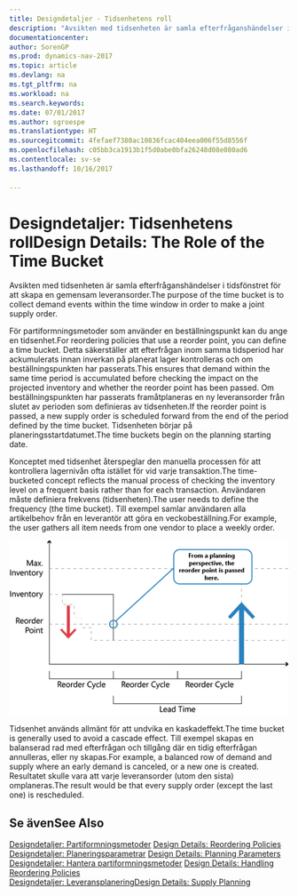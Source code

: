 ```yaml
---
title: Designdetaljer - Tidsenhetens roll
description: "Avsikten med tidsenheten är samla efterfråganshändelser i tidsfönstret för att skapa en gemensam leveransorder."
documentationcenter: 
author: SorenGP
ms.prod: dynamics-nav-2017
ms.topic: article
ms.devlang: na
ms.tgt_pltfrm: na
ms.workload: na
ms.search.keywords: 
ms.date: 07/01/2017
ms.author: sgroespe
ms.translationtype: HT
ms.sourcegitcommit: 4fefaef7380ac10836fcac404eea006f55d8556f
ms.openlocfilehash: c05bb3ca1913b1f5d0abe0bfa26248d08e080ad6
ms.contentlocale: sv-se
ms.lasthandoff: 10/16/2017

---
```

# <a name="design-details-the-role-of-the-time-bucket"></a><span data-ttu-id="bc4ba-103">Designdetaljer: Tidsenhetens roll</span><span class="sxs-lookup"><span data-stu-id="bc4ba-103">Design Details: The Role of the Time Bucket</span></span>
<span data-ttu-id="bc4ba-104">Avsikten med tidsenheten är samla efterfråganshändelser i tidsfönstret för att skapa en gemensam leveransorder.</span><span class="sxs-lookup"><span data-stu-id="bc4ba-104">The purpose of the time bucket is to collect demand events within the time window in order to make a joint supply order.</span></span>  
  
 <span data-ttu-id="bc4ba-105">För partiformningsmetoder som använder en beställningspunkt kan du ange en tidsenhet.</span><span class="sxs-lookup"><span data-stu-id="bc4ba-105">For reordering policies that use a reorder point, you can define a time bucket.</span></span> <span data-ttu-id="bc4ba-106">Detta säkerställer att efterfrågan inom samma tidsperiod har ackumulerats innan inverkan på planerat lager kontrolleras och om beställningspunkten har passerats.</span><span class="sxs-lookup"><span data-stu-id="bc4ba-106">This ensures that demand within the same time period is accumulated before checking the impact on the projected inventory and whether the reorder point has been passed.</span></span> <span data-ttu-id="bc4ba-107">Om beställningspunkten har passerats framåtplaneras en ny leveransorder från slutet av perioden som definieras av tidsenheten.</span><span class="sxs-lookup"><span data-stu-id="bc4ba-107">If the reorder point is passed, a new supply order is scheduled forward from the end of the period defined by the time bucket.</span></span> <span data-ttu-id="bc4ba-108">Tidsenheten börjar på planeringsstartdatumet.</span><span class="sxs-lookup"><span data-stu-id="bc4ba-108">The time buckets begin on the planning starting date.</span></span>  
  
 <span data-ttu-id="bc4ba-109">Konceptet med tidsenhet återspeglar den manuella processen för att kontrollera lagernivån ofta istället för vid varje transaktion.</span><span class="sxs-lookup"><span data-stu-id="bc4ba-109">The time-bucketed concept reflects the manual process of checking the inventory level on a frequent basis rather than for each transaction.</span></span> <span data-ttu-id="bc4ba-110">Användaren måste definiera frekvens (tidsenheten).</span><span class="sxs-lookup"><span data-stu-id="bc4ba-110">The user needs to define the frequency (the time bucket).</span></span> <span data-ttu-id="bc4ba-111">Till exempel samlar användaren alla artikelbehov från en leverantör att göra en veckobeställning.</span><span class="sxs-lookup"><span data-stu-id="bc4ba-111">For example, the user gathers all item needs from one vendor to place a weekly order.</span></span>  
  
 ![](media/nav_app_supply_planning_2_reorder_cycle.png "NAV_APP_supply_planning_2_reorder_cycle")  
  
 <span data-ttu-id="bc4ba-112">Tidsenhet används allmänt för att undvika en kaskadeffekt.</span><span class="sxs-lookup"><span data-stu-id="bc4ba-112">The time bucket is generally used to avoid a cascade effect.</span></span> <span data-ttu-id="bc4ba-113">Till exempel skapas en balanserad rad med efterfrågan och tillgång där en tidig efterfrågan annulleras, eller ny skapas.</span><span class="sxs-lookup"><span data-stu-id="bc4ba-113">For example, a balanced row of demand and supply where an early demand is canceled, or a new one is created.</span></span> <span data-ttu-id="bc4ba-114">Resultatet skulle vara att varje leveransorder (utom den sista) omplaneras.</span><span class="sxs-lookup"><span data-stu-id="bc4ba-114">The result would be that every supply order (except the last one) is rescheduled.</span></span>  
  
## <a name="see-also"></a><span data-ttu-id="bc4ba-115">Se även</span><span class="sxs-lookup"><span data-stu-id="bc4ba-115">See Also</span></span>  
 <span data-ttu-id="bc4ba-116">[Designdetaljer: Partiformningsmetoder](design-details-reordering-policies.md) </span><span class="sxs-lookup"><span data-stu-id="bc4ba-116">[Design Details: Reordering Policies](design-details-reordering-policies.md) </span></span>  
 <span data-ttu-id="bc4ba-117">[Designdetaljer: Planeringsparametrar](design-details-planning-parameters.md) </span><span class="sxs-lookup"><span data-stu-id="bc4ba-117">[Design Details: Planning Parameters](design-details-planning-parameters.md) </span></span>  
 <span data-ttu-id="bc4ba-118">[Designdetaljer: Hantera partiformningsmetoder](design-details-handling-reordering-policies.md) </span><span class="sxs-lookup"><span data-stu-id="bc4ba-118">[Design Details: Handling Reordering Policies](design-details-handling-reordering-policies.md) </span></span>  
 [<span data-ttu-id="bc4ba-119">Designdetaljer: Leveransplanering</span><span class="sxs-lookup"><span data-stu-id="bc4ba-119">Design Details: Supply Planning</span></span>](design-details-supply-planning.md)
